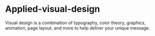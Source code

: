 # Applied-visual-design

Visual design is a combination of typography, color theory, graphics, animation, page layout, and more to help deliver your unique message.
